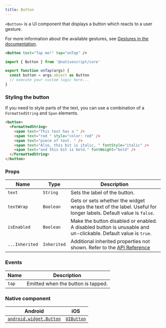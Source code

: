 ```yaml
---
title: Button
---
```

<!-- TODO: Add flavors -->

`<Button>` is a UI component that displays a button which reacts to a user gesture.

For more information about the available gestures, see [Gestures in the documentation](/guide/ui/gestures).


<!-- /// flavor plain -->

```xml
<Button text="Tap me!" tap="onTap" />
```

```ts
import { Button } from '@nativescript/core'

export function onTap(args) {
  const button = args.object as Button
  // execute your custom logic here...
}
```

<!-- ///

/// flavor angular

```html
<button text="Tap me!" (tap)="onTap($event)"></button>
```

```ts
import { Button, EventData } from '@nativescript/core'

onTap(args: EventData) {
    const button = args.object as Button
    // execute your custom logic here...
}
```

///

/// flavor vue

```html
<button text="Button" @tap="onButtonTap" />
```

///

/// flavor svelte

```html
<button text="Button" on:tap="{onButtonTap}" />
```

///

/// flavor react

```tsx
import { EventData } from '@nativescript/core'
;<button
  text="Button"
  onTap={(args: EventData) => {
    const button = args.object
  }}
/>
```

/// -->
### Styling the button

If you need to style parts of the text, you can use a combination of a `FormattedString` and `Span` elements.

```html
<button>
  <FormattedString>
    <span text="This text has a " />
    <span text="red " style="color: red" />
    <span text="piece of text. " />
    <span text="Also, this bit is italic, " fontStyle="italic" />
    <span text="and this bit is bold." fontWeight="bold" />
  </FormattedString>
</button>
```

### Props

| Name           | Type        | Description                                                                                                                         |
| -------------- | ----------- | ----------------------------------------------------------------------------------------------------------------------------------- |
| `text`         | `String`    | Sets the label of the button.                                                                                                       |
| `textWrap`     | `Boolean`   | Gets or sets whether the widget wraps the text of the label. Useful for longer labels. Default value is `false`.                    |
| `isEnabled `   | `Boolean`   | Make the button disabled or enabled. A disabled button is unusable and un-clickable. Default value is `true`.                       |
| `...Inherited` | `Inherited` | Additional inherited properties not shown. Refer to the [API Reference](https://docs.nativescript.org/api-reference/classes/button) |


### Events

| Name  | Description                        |
| ----- | ---------------------------------- |
| `tap` | Emitted when the button is tapped. |



### Native component

| Android                                                                                       | iOS                                                                    |
| --------------------------------------------------------------------------------------------- | ---------------------------------------------------------------------- |
| [`android.widget.Button`](https://developer.android.com/reference/android/widget/Button.html) | [`UIButton`](https://developer.apple.com/documentation/uikit/uibutton) |
